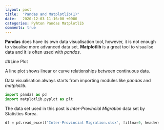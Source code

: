 ```yaml
---
layout: post
title:  "Pandas and Matplotlib(1)"
date:   2020-12-03 11:16:00 +0900
categories: Pyhton Pandas Matplotlib
comments: true
---
```

**Pandas** does have its own data visualisation tool, however, it is not enough to visualise more advanced data set. **Matplotlib** is a great tool to visualise data and it is often used with *pandas*.

##Line Plot

A line plot shows linear or curve relationships between continuous data.

Data visualisation always starts from importing modules like *pandas* and *matplotlib*. 

```python
import pandas as pd
import matplotlib.pyplot as plt
```

The data set used in this post is *Inter-Provincial Migration* data set by Statistics Korea.

```python
df = pd.read_excel('Inter-Provincial Migration.xlsx', fillna=0, header=0)

